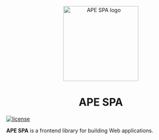 <!-- markdownlint-disable-next-line -->
<p align="center">
    <img width="200" src="./assets/logo.svg" alt="APE SPA logo">
</p>
<h1 align="center">APE SPA</h1>

[![license](https://img.shields.io/badge/license-MIT-blue.svg)](./LICENSE)

**APE SPA** is a frontend library for building Web applications.
